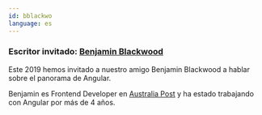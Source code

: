 ```yaml
---
id: bblackwo
language: es
---
```


### Escritor invitado: [Benjamin Blackwood](https://twitter.com/B_Blackwo)

Este 2019 hemos invitado a nuestro amigo Benjamin Blackwood a hablar sobre el panorama de Angular.

Benjamin es Frontend Developer en [Australia Post](https://auspost.com.au) y ha estado trabajando con Angular por más de 4 años.
